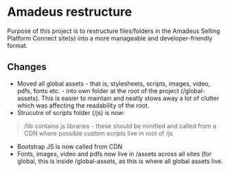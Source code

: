 # Amadeus restructure

Purpose of this project is to restructure files/folders in the Amadeus Selling Platform Connect site(s) into a more manageable and developer-friendly format.

## Changes

* Moved all global assets - that is, stylesheets, scripts, images, video, pdfs, fonts etc. - into own folder at the root of the project (/global-assets). This is easier to maintain and neatly stows away a lot of clutter which was affecting the readability of the root.
* Strucutre of scripts folder (/js) is now:

> /lib
> contains js libraries - these should be minified and called from a CDN where possible
> custom scripts live in root of /js

* Bootstrap JS is now called from CDN
* Fonts, images, video and pdfs now live in /assets across all sites (for global, this is inside /global-assets, as this is where all global assets live.
